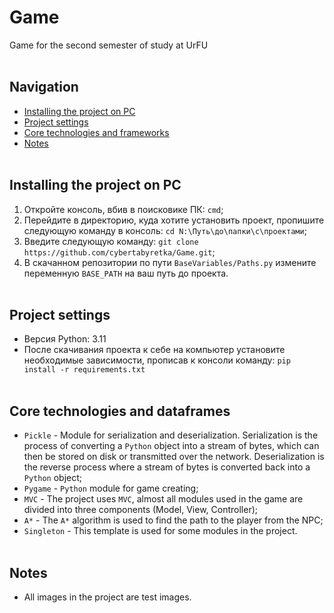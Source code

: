 # Game
Game for the second semester of study at UrFU
<br /> <br />
## Navigation
- [Installing the project on PC](#download_project)
- [Project settings](#project_settings)
- [Core technologies and frameworks](#frameworks)
- [Notes](#notes)
<br /> <br />

<a name="download_project"></a> 
## Installing the project on PC
1. Откройте консоль, вбив в поисковике ПК: `cmd`;
2. Перейдите в директорию, куда хотите установить проект, пропишите следующую команду в консоль: `cd N:\Путь\до\папки\с\проектами`;
3. Введите следующую команду: `git clone https://github.com/cybertabyretka/Game.git`;
4. В скачанном репозитории по пути `BaseVariables/Paths.py` измените переменную `BASE_PATH` на ваш путь до проекта.
<br /> <br />

<a name="project_settings"></a>
## Project settings
 - Версия Python: 3.11
 - После скачивания проекта к себе на компьютер установите необходимые зависимости, прописав к консоли команду:  `pip install -r requirements.txt`
<br /> <br />

<a name="frameworks"></a>
## Core technologies and dataframes
 - `Pickle` - Module for serialization and deserialization. Serialization is the process of converting a `Python` object into a stream of bytes, which can then be stored on disk or transmitted over the network. Deserialization is the reverse process where a stream of bytes is converted back into a `Python` object;
 - `Pygame` - `Python` module for game creating;
 - `MVC` - The project uses `MVC`, almost all modules used in the game are divided into three components (Model, View, Controller);
 - `A*` - The `A*` algorithm is used to find the path to the player from the NPC;
 - `Singleton` - This template is used for some modules in the project.
<br /> <br />

<a name="notes"></a>
## Notes
 - All images in the project are test images.
